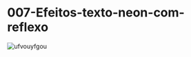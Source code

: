 # 007-Efeitos-texto-neon-com-reflexo
![ufvouyfgou](https://user-images.githubusercontent.com/73972922/171932334-00e5671c-7824-47e7-8d94-dbdd2d09a3b1.gif)

